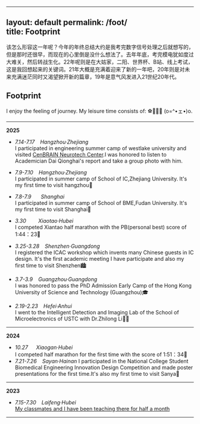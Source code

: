 

---
layout: default
permalink: /foot/  
title: Footprint
---

该怎么形容这一年呢？今年的年终总结大约是我考完数字信号处理之后就想写的，但是那时还很早，而现在的心里倒是没什么想法了。去年年底，考完模电犹如度过大难关，然后转战生化。22年呢则是在大姑家，二阳、世界杯、B站、线上考试，这是我回想起来的关键词。21年大概是充满着迎来了新的一年吧，20年则是对未来充满迷茫同时又渴望掀开新的篇章，19年是意气风发进入21世纪20年代。


## Footprint
I enjoy the feeling of journey. My leisure time consists of: ⚽🏸🏃💤‍ (o=^•ェ•)o.   

---  
**2025**
- *7.14-7.17 &ensp; Hangzhou·Zhejiang*  
I participated in engineering summer camp of westlake university and visited [CenBRAIN Neurotech Center](https://cenbrain.westlake.edu.cn/index.htm).I was honored to listen to Academician Dai Qionghai's report and take a group photo with him.

- *7.9-7.10 &ensp; Hangzhou·Zhejiang*  
I participated in summer camp of School of IC,Zhejiang University. It's my first time to visit hangzhou🎇
- *7.8-7.9  &ensp; &ensp; Shanghai*    
I participated in summer camp of School of BME,Fudan University. It's my first time to visit Shanghai🌉
- *3.30  &ensp; &ensp;&ensp; Xiaotao·Hubei*  
I competed Xiantao half marathon with the PB(personal best) score of 1:44：23🏃‍
- *3.25-3.28  &ensp; Shenzhen·Guangdong*  
I registered the ICAC workshop which invents many Chinese guests in IC design. It's the first academic meeting I have participate and also my first time to visit Shenzhen🏙︎
- *3.7-3.9 &ensp; Guangzhou·Guangdong*  
I was honored to pass the PhD Admission Early Camp of the Hong Kong University of Science and Technology (Guangzhou)🎓
- *2.19-2.23 &ensp; Hefei·Anhui*  
I went to the Intelligent Detection and Imaging Lab of the School of Microelectronics of USTC with Dr.Zhilong Li🧑‍🎓
---

**2024**
- *10.27 &ensp;&ensp;  Xiaogan·Hubei*  
I competed half marathon for the first time with the score of 1:51：34🏃‍
- *7.21-7.26 &ensp; Sayan·Hainan*
I participated in the National College Student Biomedical Engineering Innovation Design Competition and made poster presentations for the first time.It's also my first time to visit Sanya🌴

---
**2023** 
- *7.15-7.30   &ensp;  Laifeng·Hubei*  
[My classmates and I have been teaching there for half a month](https://mp.weixin.qq.com/s/d3KV-QBX14pxWGJZ6jlsLw)

---
